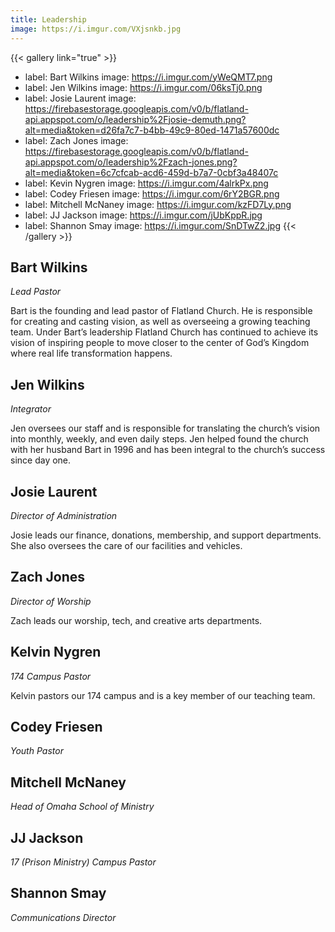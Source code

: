 ```yaml
---
title: Leadership
image: https://i.imgur.com/VXjsnkb.jpg
---
```


{{< gallery link="true" >}}
- label: Bart Wilkins
  image: https://i.imgur.com/yWeQMT7.png
- label: Jen Wilkins
  image: https://i.imgur.com/06ksTj0.png
- label: Josie Laurent
  image: https://firebasestorage.googleapis.com/v0/b/flatland-api.appspot.com/o/leadership%2Fjosie-demuth.png?alt=media&token=d26fa7c7-b4bb-49c9-80ed-1471a57600dc
- label: Zach Jones
  image: https://firebasestorage.googleapis.com/v0/b/flatland-api.appspot.com/o/leadership%2Fzach-jones.png?alt=media&token=6c7cfcab-acd6-459d-b7a7-0cbf3a48407c
- label: Kevin Nygren
  image: https://i.imgur.com/4alrkPx.png
- label: Codey Friesen
  image: https://i.imgur.com/6rY2BGR.png
- label: Mitchell McNaney
  image: https://i.imgur.com/kzFD7Ly.png
- label: JJ Jackson
  image: https://i.imgur.com/jUbKppR.jpg
- label: Shannon Smay
  image: https://i.imgur.com/SnDTwZ2.jpg
{{< /gallery >}}

## Bart Wilkins

_Lead Pastor_

Bart is the founding and lead pastor of Flatland Church. He is responsible for creating and casting vision, as well as overseeing a growing teaching team. Under Bart’s leadership Flatland Church has continued to achieve its vision of inspiring people to move closer to the center of God’s Kingdom where real life transformation happens.

## Jen Wilkins

_Integrator_

Jen oversees our staff and is responsible for translating the church’s vision into monthly, weekly, and even daily steps. Jen helped found the church with her husband Bart in 1996 and has been integral to the church’s success since day one.

## Josie Laurent

_Director of Administration_

Josie leads our finance, donations, membership, and support departments. She also oversees the care of our facilities and vehicles.

## Zach Jones

_Director of Worship_

Zach leads our worship, tech, and creative arts departments. 

## Kelvin Nygren

_174 Campus Pastor_

Kelvin pastors our 174 campus and is a key member of our teaching team.

## Codey Friesen

_Youth Pastor_

## Mitchell McNaney

_Head of Omaha School of Ministry_

## JJ Jackson

_17 (Prison Ministry) Campus Pastor_

## Shannon Smay

_Communications Director_

